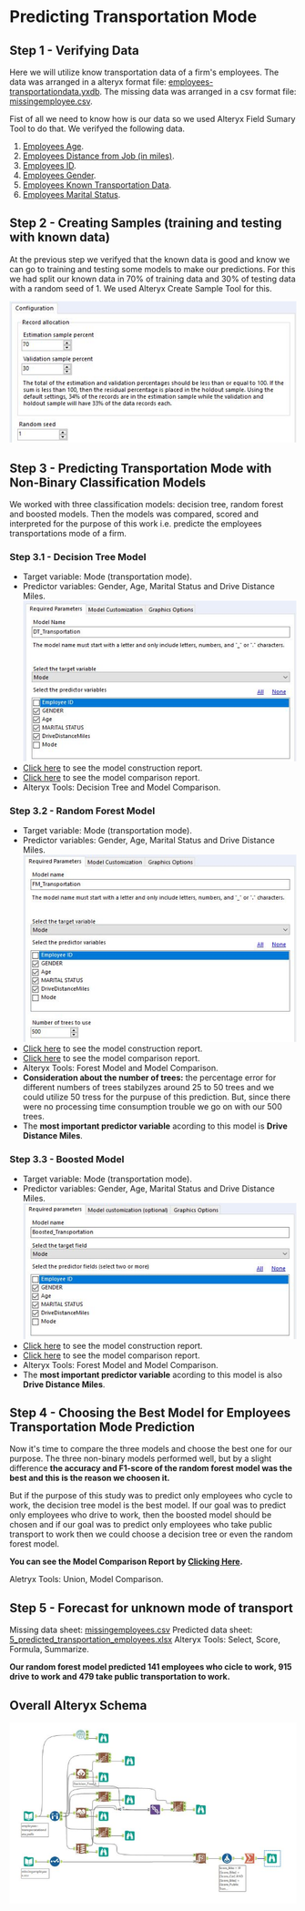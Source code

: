 # Predicting Transportation Mode

## Step 1 - Verifying Data

Here we will utilize know transportation data of a firm's employees. The data was arranged in a alteryx format file: [employees-transportationdata.yxdb](https://github.com/DataGF/business-analytics/blob/main/predicting-transportation-mode/employees-transporatationdata.yxdb). The missing data was arranged in a csv format file: [missingemployee.csv](https://github.com/DataGF/business-analytics/blob/main/predicting-transportation-mode/missingemployees.csv).

Fist of all we need to know how is our data so we used Alteryx Field Sumary Tool to do that. We verifyed the following data.

1. [Employees Age](https://github.com/DataGF/business-analytics/blob/main/predicting-transportation-mode/1_checkingDataAge.pdf).
2. [Employees Distance from Job (in miles)](https://github.com/DataGF/business-analytics/blob/main/predicting-transportation-mode/1_checkingDataDriveDistanceMiles.pdf).
3. [Employees ID](https://github.com/DataGF/business-analytics/blob/main/predicting-transportation-mode/1_checkingDataEmployeeID.pdf).
4. [Employees Gender](https://github.com/DataGF/business-analytics/blob/main/predicting-transportation-mode/1_checkingDataGender.pdf).
5. [Employees Known Transportation Data](https://github.com/DataGF/business-analytics/blob/main/predicting-transportation-mode/1_checkingDataKnowTransportationMode.pdf).
6. [Employees Marital Status](https://github.com/DataGF/business-analytics/blob/main/predicting-transportation-mode/1_checkingDataMaritalStatus.pdf).

## Step 2 - Creating Samples (training and testing with known data)

At the previous step we verifyed that the known data is good and know we can go to training and testing some models to make our predictions. For this we had split our known data in 70% of training data and 30% of testing data with a random seed of 1. We used Alteryx Create Sample Tool for this.

![70% training data and 30% testing data with a random seed 1](https://github.com/DataGF/business-analytics/blob/main/predicting-transportation-mode/2_creating_samples.JPG)

## Step 3 - Predicting Transportation Mode with Non-Binary Classification Models

We worked with three classification models: decision tree, random forest and boosted models. Then the models was compared, scored and interpreted for the purpose of this work i.e. predicte the employees transportations mode of a firm.

### Step 3.1 - Decision Tree Model

- Target variable: Mode (transportation mode).
- Predictor variables: Gender, Age, Marital Status and Drive Distance Miles.
![Target and Predictor variables](https://github.com/DataGF/business-analytics/blob/main/predicting-transportation-mode/3_1_Decision_Tree_Target_Predictor_Variables.JPG)
- [Click here](https://github.com/DataGF/business-analytics/blob/main/predicting-transportation-mode/3_1_decisionTreeContructed.pdf) to see the model construction report.
- [Click here](https://github.com/DataGF/business-analytics/blob/main/predicting-transportation-mode/3_1_decisionTreeComparison.pdf) to see the model comparison report.
- Alteryx Tools: Decision Tree and Model Comparison.

### Step 3.2 - Random Forest Model

- Target variable: Mode (transportation mode).
- Predictor variables: Gender, Age, Marital Status and Drive Distance Miles.
![Target and Predictor variables](https://github.com/DataGF/business-analytics/blob/main/predicting-transportation-mode/3_2_Random_Forest_Target_Predictor_Variables.JPG)
- [Click here](https://github.com/DataGF/business-analytics/blob/main/predicting-transportation-mode/3_2_randomForestContructed.pdf) to see the model construction report.
- [Click here](https://github.com/DataGF/business-analytics/blob/main/predicting-transportation-mode/3_2_randomForestComparison.pdf) to see the model comparison report.
- Alteryx Tools: Forest Model and Model Comparison.
- **Consideration about the number of trees:** the percentage error for different numbers of trees stabilyzes around 25 to 50 trees and we could utilize 50 tress for the purpuse of this prediction. But, since there were no processing time consumption trouble we go on with our 500 trees.
- The **most important predictor variable** acording to this model is **Drive Distance Miles**.

### Step 3.3 - Boosted Model

- Target variable: Mode (transportation mode).
- Predictor variables: Gender, Age, Marital Status and Drive Distance Miles.
![Target and Predictor variables](https://github.com/DataGF/business-analytics/blob/main/predicting-transportation-mode/3_3_Boosted_Model_Target_Predictor_Variables.JPG)
- [Click here](https://github.com/DataGF/business-analytics/blob/main/predicting-transportation-mode/3_3_boostedModelContructed.pdf) to see the model construction report.
- [Click here](https://github.com/DataGF/business-analytics/blob/main/predicting-transportation-mode/3_3_boostedModelComparison.pdf) to see the model comparison report.
- Alteryx Tools: Forest Model and Model Comparison.
- The **most important predictor variable** acording to this model is also **Drive Distance Miles**.

## Step 4 - Choosing the Best Model for Employees Transportation Mode Prediction

Now it's time to compare the three models and choose the best one for our purpose. The three non-binary models performed well, but by a slight difference **the accuracy and F1-score of the random forest model was the best and this is the reason we choosen it.**

But if the purpose of this study was to predict only employees who cycle to work, the decision tree model is the best model. If our goal was to predict only employees who drive to work, then the boosted model should be chosen and if our goal was to predict only employees who take public transport to work then we could choose a decision tree or even the random forest model.

**You can see the Model Comparison Report by [Clicking Here](https://github.com/DataGF/business-analytics/blob/main/predicting-transportation-mode/4_choosingBestModelReport.pdf).**

Aletryx Tools: Union, Model Comparison.

## Step 5 - Forecast for unknown mode of transport

Missing data sheet: [missingemployees.csv](https://github.com/DataGF/business-analytics/blob/main/predicting-transportation-mode/missingemployees.csv)
Predicted data sheet: [5_predicted_transportation_employees.xlsx](https://github.com/DataGF/business-analytics/blob/main/predicting-transportation-mode/5_predicted_transportation_employees.xlsx)
Alteryx Tools: Select, Score, Formula, Summarize.

**Our random forest model predicted 141 employees who cicle to work, 915 drive to work and 479 take public transportation to work.**

## Overall Alteryx Schema

![Overall Alteryx Schema](https://github.com/DataGF/business-analytics/blob/main/predicting-transportation-mode/overall_alteryx_schema_predicting_transportation.JPG)
